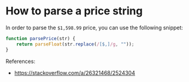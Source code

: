 # How to parse a price string

In order to parse the `$1,598.99` price, you can use the following snippet:

```javascript
function parsePrice(str) {
    return parseFloat(str.replace(/[$,]/g, ""));
}
```

References:
* https://stackoverflow.com/a/26321468/2524304